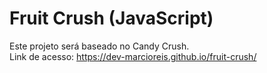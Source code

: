 # Fruit Crush (JavaScript)
Este projeto será baseado no Candy Crush.<br>
Link de acesso: https://dev-marcioreis.github.io/fruit-crush/

